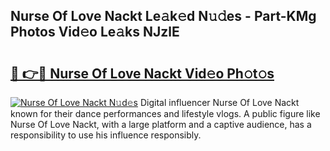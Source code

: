 ## Nurse Of Love Nackt Le𝚊k𝚎d N𝚞𝚍es - Part-KMg Photos Vid𝚎o Le𝚊ks NJzlE

# <h2><a href="http://fb28uji.evod.top/?m=Nurse+Of+Love+Nackt">🔗 👉🔴 Nurse Of Love Nackt Vid𝚎o Ph𝚘t𝚘s</a></h2>

[![Nurse Of Love Nackt N𝚞d𝚎s](https://i.imgur.com/8V9OHl7.gif)](http://fb28uji.evod.top/?m=Nurse+Of+Love+Nackt)
Digital influencer Nurse Of Love Nackt known for their dance performances and lifestyle vlogs. A public figure like Nurse Of Love Nackt, with a large platform and a captive audience, has a responsibility to use his influence responsibly. 
